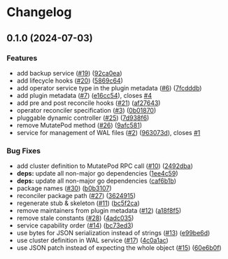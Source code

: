 # Changelog

## 0.1.0 (2024-07-03)


### Features

* add backup service ([#19](https://github.com/fcanovai/cnpg-i/issues/19)) ([92ca0ea](https://github.com/fcanovai/cnpg-i/commit/92ca0eaa10ad0dc88b7458b56331092453e9035f))
* add lifecycle hooks ([#20](https://github.com/fcanovai/cnpg-i/issues/20)) ([5869c64](https://github.com/fcanovai/cnpg-i/commit/5869c644788b8d4d3de0b5305bd0fc3c7f1be17b))
* add operator service type in the plugin metadata ([#6](https://github.com/fcanovai/cnpg-i/issues/6)) ([7fcdddb](https://github.com/fcanovai/cnpg-i/commit/7fcdddbaf7f46c89affcf3871ddd9fb51e691adc))
* add plugin metadata ([#7](https://github.com/fcanovai/cnpg-i/issues/7)) ([e16cc54](https://github.com/fcanovai/cnpg-i/commit/e16cc543b9bb875b02d10b4cfa015ebd3050ea22)), closes [#4](https://github.com/fcanovai/cnpg-i/issues/4)
* add pre and post reconcile hooks ([#21](https://github.com/fcanovai/cnpg-i/issues/21)) ([af27643](https://github.com/fcanovai/cnpg-i/commit/af2764325710cd98881e211810d2a01f61b62d43))
* operator reconciler specification ([#3](https://github.com/fcanovai/cnpg-i/issues/3)) ([0b01870](https://github.com/fcanovai/cnpg-i/commit/0b018708a768a8f4d59e99716a782e44cceb7ff2))
* pluggable dynamic controller ([#25](https://github.com/fcanovai/cnpg-i/issues/25)) ([7d938f6](https://github.com/fcanovai/cnpg-i/commit/7d938f60f998af1d336a669a2497d1cf68b9d582))
* remove MutatePod method ([#26](https://github.com/fcanovai/cnpg-i/issues/26)) ([9afc581](https://github.com/fcanovai/cnpg-i/commit/9afc58113460f207ca4fb83b6ba875caef1abb64))
* service for management of WAL files ([#2](https://github.com/fcanovai/cnpg-i/issues/2)) ([963073d](https://github.com/fcanovai/cnpg-i/commit/963073d61df217fd6c2cd9f4ca77b4a57e623c04)), closes [#1](https://github.com/fcanovai/cnpg-i/issues/1)


### Bug Fixes

* add cluster definition to MutatePod RPC call ([#10](https://github.com/fcanovai/cnpg-i/issues/10)) ([2492dba](https://github.com/fcanovai/cnpg-i/commit/2492dba8ebbd98f1da02a9e59d05e5a76beac8e6))
* **deps:** update all non-major go dependencies ([1ee4c59](https://github.com/fcanovai/cnpg-i/commit/1ee4c59422aa56005b2c3f9394fc817c76275511))
* **deps:** update all non-major go dependencies ([caf6b1b](https://github.com/fcanovai/cnpg-i/commit/caf6b1b23daa7a733ad2a6c321ab097660bbdd94))
* package names ([#30](https://github.com/fcanovai/cnpg-i/issues/30)) ([b0b3107](https://github.com/fcanovai/cnpg-i/commit/b0b310788fa1c097e139e31d661f124be91b94b7))
* reconciler package path ([#27](https://github.com/fcanovai/cnpg-i/issues/27)) ([3624915](https://github.com/fcanovai/cnpg-i/commit/362491594dde7a5360b24a0fd14c7e02715cab09))
* regenerate stub & skeleton ([#11](https://github.com/fcanovai/cnpg-i/issues/11)) ([bc5f2ca](https://github.com/fcanovai/cnpg-i/commit/bc5f2cab5e5949cc4e6dd0d2200613aea7330f20))
* remove maintainers from plugin metadata ([#12](https://github.com/fcanovai/cnpg-i/issues/12)) ([a18f8f5](https://github.com/fcanovai/cnpg-i/commit/a18f8f50cf36d1928a5d41ebeba192228cf6d2ea))
* remove stale constants ([#28](https://github.com/fcanovai/cnpg-i/issues/28)) ([4adc035](https://github.com/fcanovai/cnpg-i/commit/4adc03536d626577c919718d7d02bef89fbe366a))
* service capability order ([#14](https://github.com/fcanovai/cnpg-i/issues/14)) ([bc73ed3](https://github.com/fcanovai/cnpg-i/commit/bc73ed38c383c5e2b90c95ccb67a724e8354d5e7))
* use bytes for JSON serialization instead of strings ([#13](https://github.com/fcanovai/cnpg-i/issues/13)) ([e99be6d](https://github.com/fcanovai/cnpg-i/commit/e99be6d0cb8e89ded72d3ee80eacb5187b9996dd))
* use cluster definition in WAL service ([#17](https://github.com/fcanovai/cnpg-i/issues/17)) ([4c0a1ac](https://github.com/fcanovai/cnpg-i/commit/4c0a1ac46426d1c848d42f9f70b03cb1e07d5e22))
* use JSON patch instead of expecting the whole object ([#15](https://github.com/fcanovai/cnpg-i/issues/15)) ([60e6b0f](https://github.com/fcanovai/cnpg-i/commit/60e6b0f90cb4261817391d0c81e5f42685ff20da))
